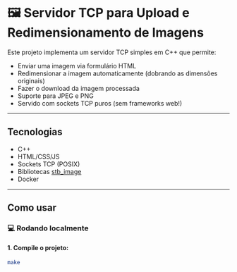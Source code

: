 # 🖼️ Servidor TCP para Upload e Redimensionamento de Imagens

Este projeto implementa um servidor TCP simples em C++ que permite:
- Enviar uma imagem via formulário HTML
- Redimensionar a imagem automaticamente (dobrando as dimensões originais)
- Fazer o download da imagem processada
- Suporte para JPEG e PNG
- Servido com sockets TCP puros (sem frameworks web!)

---

## Tecnologias

- C++
- HTML/CSS/JS
- Sockets TCP (POSIX)
- Bibliotecas [stb_image](https://github.com/nothings/stb)
- Docker

---

## Como usar

### 💻 Rodando localmente

#### 1. Compile o projeto:

```bash
make
